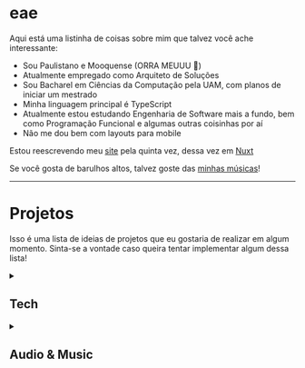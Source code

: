 # eae

Aqui está uma listinha de coisas sobre mim que talvez você ache interessante:

- Sou Paulistano e Mooquense (ORRA MEUUU 🤌)
- Atualmente empregado como Arquiteto de Soluções
- Sou Bacharel em Ciências da Computação pela UAM, com planos de iniciar um mestrado
- Minha linguagem principal é TypeScript
- Atualmente estou estudando Engenharia de Software mais a fundo, bem como Programação Funcional e algumas outras coisinhas por aí
- Não me dou bem com layouts para mobile

Estou reescrevendo meu [site](https://peruibeloko.github.io/) pela quinta vez, dessa vez em [Nuxt](https://www.nuxt.com/)

Se você gosta de barulhos altos, talvez goste das [minhas músicas](https://linktr.ee/dyn.mic)!

---

# Projetos

Isso é uma lista de ideias de projetos que eu gostaria de realizar em algum momento. Sinta-se a vontade caso queira tentar implementar algum dessa lista!

<details>
  <summary> 
    
  ## Tech
  
  </summary>

  - Standard GitHub template for SPAs
    - [Vue](https://github.com/peruibeloko/template-vue)
    - [Svelte](https://github.com/peruibeloko/template-svelte)
  - [Time calculator](https://github.com/Peruibeloko/time-calculator)
  - [Headless blog CMS](https://github.com/Peruibeloko/typewriter)
  - Lightweight Kanban/Scrum app
    - Planning poker app
  - Programming language
    - Purely functional while allowing local mutation
    - Imperative Shell, Functional Core
  - Minecraft mod
    - Oil extraction and refinery
  - Git visualizer/simulator
    - Allows for visual construction of branches and commits
    - Might allow for git command generation by using a before/after comparison
    - "Repo is like this, but I want it like that, how?"
  - Personal finance manager
  - A light, P2P, WebRTC based video calling web app for tech interviews
    - Provides audio, video and chat
    - Monaco based editor
    - Run code directly in the browser
    - Configure tests with descriptions, example inputs and outputs using Markdown

</details>

<details>
  <summary>
  
  ## Audio & Music
    
  </summary>
  
  - Rhythym to ms
    - Set BPM and pattern, get ms values back
  - Polyrhythm app
    - Grid view of the pen & paper method for writing out polyrhythms
    - Sound preview
  - Reese calculator
    - Figure out detune values for different reese speeds
    - E.g. A dotted eigth note reese in F2 at 174BPM has two saws detuned by 46 cents
  - Simple visual audio router
    - Captures audio from all running applications
    - Creates a new virtual microphone
    - Uses a GUI for connecting applications to the virtual microphone and by how much
    - Probably written in Rust + Tauri
  - Chord decoder
    - Web MIDI
    - Sound preview
    - Discards inversions at first
    - Orders chord by pitch in ascending order for parsing
  - Batch FL Studio project exporting tool

</details>
